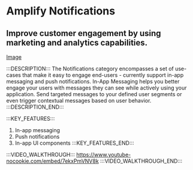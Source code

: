 # Amplify Notifications

## Improve customer engagement by using marketing and analytics capabilities.

[Image](https://raw.githubusercontent.com/aws-amplify/amplify-adminui/feat/sandbox-v2/markdown/categories/notifications/img.png)

:::DESCRIPTION:::
The Notifications category encompasses a set of use-cases that make it easy to engage end-users - currently support in-app messaging and push notifications.
In-App Messaging helps you better engage your users with messages they can see while actively using your application. Send targeted messages to your defined user segments or even trigger contextual messages based on user behavior.
:::DESCRIPTION_END:::


:::KEY_FEATURES:::
1. In-app messaging
2. Push notifications
3. In-app UI components
:::KEY_FEATURES_END:::

:::VIDEO_WALKTHROUGH:::
https://www.youtube-nocookie.com/embed/7ekxPmVNV8k
:::VIDEO_WALKTHROUGH_END:::